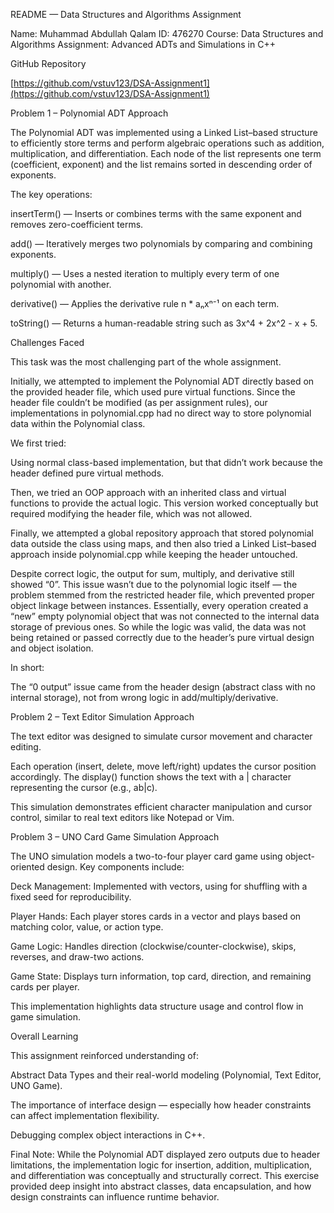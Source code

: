 README — Data Structures and Algorithms Assignment

Name: Muhammad Abdullah
Qalam ID: 476270
Course: Data Structures and Algorithms
Assignment: Advanced ADTs and Simulations in C++

GitHub Repository

[https://github.com/vstuv123/DSA-Assignment1](https://github.com/vstuv123/DSA-Assignment1)

Problem 1 – Polynomial ADT
Approach

The Polynomial ADT was implemented using a Linked List–based structure to efficiently store terms and perform algebraic operations such as addition, multiplication, and differentiation.
Each node of the list represents one term (coefficient, exponent) and the list remains sorted in descending order of exponents.

The key operations:

insertTerm() — Inserts or combines terms with the same exponent and removes zero-coefficient terms.

add() — Iteratively merges two polynomials by comparing and combining exponents.

multiply() — Uses a nested iteration to multiply every term of one polynomial with another.

derivative() — Applies the derivative rule n * aₙxⁿ⁻¹ on each term.

toString() — Returns a human-readable string such as 3x^4 + 2x^2 - x + 5.

Challenges Faced

This task was the most challenging part of the whole assignment.

Initially, we attempted to implement the Polynomial ADT directly based on the provided header file, which used pure virtual functions.
Since the header file couldn’t be modified (as per assignment rules), our implementations in polynomial.cpp had no direct way to store polynomial data within the Polynomial class.

We first tried:

Using normal class-based implementation, but that didn’t work because the header defined pure virtual methods.

Then, we tried an OOP approach with an inherited class and virtual functions to provide the actual logic. This version worked conceptually but required modifying the header file, which was not allowed.

Finally, we attempted a global repository approach that stored polynomial data outside the class using maps, and then also tried a Linked List–based approach inside polynomial.cpp while keeping the header untouched.

Despite correct logic, the output for sum, multiply, and derivative still showed “0”.
This issue wasn’t due to the polynomial logic itself — the problem stemmed from the restricted header file, which prevented proper object linkage between instances.
Essentially, every operation created a “new” empty polynomial object that was not connected to the internal data storage of previous ones.
So while the logic was valid, the data was not being retained or passed correctly due to the header’s pure virtual design and object isolation.

In short:

The “0 output” issue came from the header design (abstract class with no internal storage), not from wrong logic in add/multiply/derivative.

Problem 2 – Text Editor Simulation
Approach

The text editor was designed to simulate cursor movement and character editing.

Each operation (insert, delete, move left/right) updates the cursor position accordingly.
The display() function shows the text with a | character representing the cursor (e.g., ab|c).

This simulation demonstrates efficient character manipulation and cursor control, similar to real text editors like Notepad or Vim.

Problem 3 – UNO Card Game Simulation
Approach

The UNO simulation models a two-to-four player card game using object-oriented design.
Key components include:

Deck Management: Implemented with vectors, using <random> for shuffling with a fixed seed for reproducibility.

Player Hands: Each player stores cards in a vector and plays based on matching color, value, or action type.

Game Logic: Handles direction (clockwise/counter-clockwise), skips, reverses, and draw-two actions.

Game State: Displays turn information, top card, direction, and remaining cards per player.

This implementation highlights data structure usage and control flow in game simulation.

Overall Learning

This assignment reinforced understanding of:

Abstract Data Types and their real-world modeling (Polynomial, Text Editor, UNO Game).

The importance of interface design — especially how header constraints can affect implementation flexibility.

Debugging complex object interactions in C++.

Final Note:
While the Polynomial ADT displayed zero outputs due to header limitations, the implementation logic for insertion, addition, multiplication, and differentiation was conceptually and structurally correct.
This exercise provided deep insight into abstract classes, data encapsulation, and how design constraints can influence runtime behavior.
